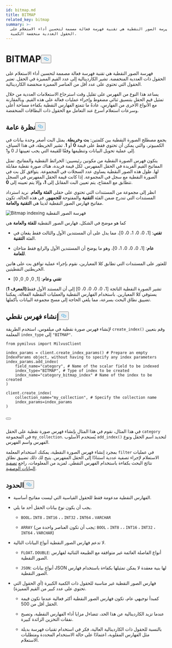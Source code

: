 ```yaml
---
id: bitmap.md
title: BITMAP
related_key: bitmap
summary: >-
  فهرسة الصور النقطية هي تقنية فهرسة فعالة مصممة لتحسين أداء الاستعلام على
  الحقول العددية منخفضة الكمية.
---
```

<h1 id="BITMAP​" class="common-anchor-header">BITMAP<button data-href="#BITMAP​" class="anchor-icon" translate="no">
      <svg translate="no"
        aria-hidden="true"
        focusable="false"
        height="20"
        version="1.1"
        viewBox="0 0 16 16"
        width="16"
      >
        <path
          fill="#0092E4"
          fill-rule="evenodd"
          d="M4 9h1v1H4c-1.5 0-3-1.69-3-3.5S2.55 3 4 3h4c1.45 0 3 1.69 3 3.5 0 1.41-.91 2.72-2 3.25V8.59c.58-.45 1-1.27 1-2.09C10 5.22 8.98 4 8 4H4c-.98 0-2 1.22-2 2.5S3 9 4 9zm9-3h-1v1h1c1 0 2 1.22 2 2.5S13.98 12 13 12H9c-.98 0-2-1.22-2-2.5 0-.83.42-1.64 1-2.09V6.25c-1.09.53-2 1.84-2 3.25C6 11.31 7.55 13 9 13h4c1.45 0 3-1.69 3-3.5S14.5 6 13 6z"
        ></path>
      </svg>
    </button></h1><p>فهرسة الصور النقطية هي تقنية فهرسة فعالة مصممة لتحسين أداء الاستعلام على الحقول ذات العددية المنخفضة. تشير الكاردينالية إلى عدد القيم المميزة في الحقل. تعتبر الحقول التي تحتوي على عدد أقل من العناصر المميزة منخفضة الكاردينالية.</p>
<p>يساعد هذا النوع من الفهرس على تقليل وقت استرجاع الاستعلامات العددية من خلال تمثيل قيم الحقل بتنسيق ثنائي مضغوط وإجراء عمليات فعالة على هذه القيم. وبالمقارنة مع الأنواع الأخرى من الفهارس، عادةً ما تتمتع الفهارس النقطية بكفاءة مساحة أعلى وسرعات استعلام أسرع عند التعامل مع الحقول ذات البطاقات المنخفضة.</p>
<h2 id="Overview" class="common-anchor-header">نظرة عامة<button data-href="#Overview" class="anchor-icon" translate="no">
      <svg translate="no"
        aria-hidden="true"
        focusable="false"
        height="20"
        version="1.1"
        viewBox="0 0 16 16"
        width="16"
      >
        <path
          fill="#0092E4"
          fill-rule="evenodd"
          d="M4 9h1v1H4c-1.5 0-3-1.69-3-3.5S2.55 3 4 3h4c1.45 0 3 1.69 3 3.5 0 1.41-.91 2.72-2 3.25V8.59c.58-.45 1-1.27 1-2.09C10 5.22 8.98 4 8 4H4c-.98 0-2 1.22-2 2.5S3 9 4 9zm9-3h-1v1h1c1 0 2 1.22 2 2.5S13.98 12 13 12H9c-.98 0-2-1.22-2-2.5 0-.83.42-1.64 1-2.09V6.25c-1.09.53-2 1.84-2 3.25C6 11.31 7.55 13 9 13h4c1.45 0 3-1.69 3-3.5S14.5 6 13 6z"
        ></path>
      </svg>
    </button></h2><p>يجمع مصطلح الصورة النقطية بين كلمتين: <strong>بت</strong> <strong>وخريطة</strong>. يمثل البت أصغر وحدة بيانات في الكمبيوتر، والتي يمكن أن تحتوي فقط على قيمة <strong>0</strong> أو <strong>1</strong>. تشير الخريطة، في هذا السياق، إلى عملية تحويل البيانات وتنظيمها وفقًا للقيمة التي يجب تعيينها لـ 0 و1.</p>
<p>يتكون فهرس الصورة النقطية من مكونين رئيسيين: الخرائط النقطية والمفاتيح. تمثل المفاتيح القيم الفريدة في الحقل المفهرس. لكل قيمة فريدة، هناك صورة نقطية مقابلة لها. طول هذه الصور النقطية يساوي عدد السجلات في المجموعة. يتوافق كل بت في الصورة النقطية مع سجل في المجموعة. إذا كانت قيمة الحقل المفهرس في السجل تتطابق مع المفتاح، يتم تعيين البت المقابل إلى <strong>1،</strong> وإلا يتم تعيينه إلى <strong>0</strong>.</p>
<p>انظر إلى مجموعة من المستندات التي تحتوي على حقلي <strong>الفئة</strong> <strong>والعام</strong>. نريد استرداد المستندات التي تندرج ضمن الفئة <strong>التقنية</strong> والمفتوحة <strong>للجمهور</strong>. في هذه الحالة، تكون مفاتيح فهارس الصور النقطية لدينا هي <strong>التقنية</strong> <strong>والعامة</strong>.</p>
<p>
  
   <span class="img-wrapper"> <img translate="no" src="/docs/v2.6.x/assets/bitmap.png" alt="Bitmap indexing" class="doc-image" id="bitmap-indexing" />
   </span> <span class="img-wrapper"> <span>فهرسة الصور النقطية</span> </span></p>
<p>كما هو موضح في الشكل، فهارس الصور النقطية <strong>للفئة</strong> <strong>والعامة</strong> هي</p>
<ul>
<li><p><strong>تقني</strong>: [1، 0، 0، 1، 0، 0]، مما يدل على أن المستندين الأول والثالث فقط يقعان في الفئة <strong>التقنية</strong>.</p></li>
<li><p><strong>عام</strong>: [1، 0، 0، 0، 1، 0]، وهو ما يوضح أن المستندين الأول والرابع فقط متاحان <strong>للعامة</strong>.</p></li>
</ul>
<p>للعثور على المستندات التي تطابق كلا المعيارين، نقوم بإجراء عملية توافق بت على هاتين الخريطتين النقطيتين.</p>
<ul>
<li><strong>تقني</strong> <strong>وعام</strong>: [1, 0, 0, 0, 0]</li>
</ul>
<p>تشير الصورة النقطية الناتجة [1، 0، 0، 0، 0، 0] إلى أن المستند الأول فقط<strong>(المعرف</strong> <strong>1</strong>) يستوفي كلا المعيارين. باستخدام الفهارس النقطية والعمليات النقطية الفعالة، يمكننا تضييق نطاق البحث بسرعة، مما يلغي الحاجة إلى مسح مجموعة البيانات بأكملها.</p>
<h2 id="Create-a-bitmap-index" class="common-anchor-header">إنشاء فهرس نقطي<button data-href="#Create-a-bitmap-index" class="anchor-icon" translate="no">
      <svg translate="no"
        aria-hidden="true"
        focusable="false"
        height="20"
        version="1.1"
        viewBox="0 0 16 16"
        width="16"
      >
        <path
          fill="#0092E4"
          fill-rule="evenodd"
          d="M4 9h1v1H4c-1.5 0-3-1.69-3-3.5S2.55 3 4 3h4c1.45 0 3 1.69 3 3.5 0 1.41-.91 2.72-2 3.25V8.59c.58-.45 1-1.27 1-2.09C10 5.22 8.98 4 8 4H4c-.98 0-2 1.22-2 2.5S3 9 4 9zm9-3h-1v1h1c1 0 2 1.22 2 2.5S13.98 12 13 12H9c-.98 0-2-1.22-2-2.5 0-.83.42-1.64 1-2.09V6.25c-1.09.53-2 1.84-2 3.25C6 11.31 7.55 13 9 13h4c1.45 0 3-1.69 3-3.5S14.5 6 13 6z"
        ></path>
      </svg>
    </button></h2><p>لإنشاء فهرس صورة نقطية في ميلفوس، استخدم الطريقة <code translate="no">create_index()</code> وقم بتعيين المعلمة <code translate="no">index_type</code> إلى <code translate="no">&quot;BITMAP&quot;</code>.</p>
<pre><code translate="no" class="language-python"><span class="hljs-keyword">from</span> pymilvus <span class="hljs-keyword">import</span> MilvusClient​
​
index_params = client.create_index_params() <span class="hljs-comment"># Prepare an empty IndexParams object, without having to specify any index parameters​</span>
index_params.add_index(​
    field_name=<span class="hljs-string">&quot;category&quot;</span>, <span class="hljs-comment"># Name of the scalar field to be indexed​</span>
    index_type=<span class="hljs-string">&quot;BITMAP&quot;</span>, <span class="hljs-comment"># Type of index to be created​</span>
    index_name=<span class="hljs-string">&quot;category_bitmap_index&quot;</span> <span class="hljs-comment"># Name of the index to be created​</span>
)​
​
client.create_index(​
    collection_name=<span class="hljs-string">&quot;my_collection&quot;</span>, <span class="hljs-comment"># Specify the collection name​</span>
    index_params=index_params​
)​

<button class="copy-code-btn"></button></code></pre>
<p>في هذا المثال، نقوم في هذا المثال بإنشاء فهرس صورة نقطية على الحقل <code translate="no">category</code> في المجموعة <code translate="no">my_collection</code>. يُستخدم الأسلوب <code translate="no">add_index()</code> لتحديد اسم الحقل ونوع الفهرس واسم الفهرس.</p>
<p>بمجرد إنشاء فهرس الصورة النقطية، يمكنك استخدام المعلمة <code translate="no">filter</code> في عمليات الاستعلام لإجراء تصفية عددية استنادًا إلى الحقل المفهرس. يتيح لك ذلك تضييق نطاق نتائج البحث بكفاءة باستخدام الفهرس النقطي. لمزيد من المعلومات، راجع <a href="/docs/ar/boolean.md">تصفية البيانات الوصفية</a>.</p>
<h2 id="Limits" class="common-anchor-header">الحدود<button data-href="#Limits" class="anchor-icon" translate="no">
      <svg translate="no"
        aria-hidden="true"
        focusable="false"
        height="20"
        version="1.1"
        viewBox="0 0 16 16"
        width="16"
      >
        <path
          fill="#0092E4"
          fill-rule="evenodd"
          d="M4 9h1v1H4c-1.5 0-3-1.69-3-3.5S2.55 3 4 3h4c1.45 0 3 1.69 3 3.5 0 1.41-.91 2.72-2 3.25V8.59c.58-.45 1-1.27 1-2.09C10 5.22 8.98 4 8 4H4c-.98 0-2 1.22-2 2.5S3 9 4 9zm9-3h-1v1h1c1 0 2 1.22 2 2.5S13.98 12 13 12H9c-.98 0-2-1.22-2-2.5 0-.83.42-1.64 1-2.09V6.25c-1.09.53-2 1.84-2 3.25C6 11.31 7.55 13 9 13h4c1.45 0 3-1.69 3-3.5S14.5 6 13 6z"
        ></path>
      </svg>
    </button></h2><ul>
<li><p>الفهارس النقطية مدعومة فقط للحقول القياسية التي ليست مفاتيح أساسية.</p></li>
<li><p>يجب أن يكون نوع بيانات الحقل أحد ما يلي.</p>
<ul>
<li><p><code translate="no">BOOL</code>، <code translate="no">INT8</code> ، <code translate="no">INT16</code> ، ، <code translate="no">INT32</code> ، <code translate="no">INT64</code> ، <code translate="no">VARCHAR</code></p></li>
<li><p><code translate="no">ARRAY</code> (يجب أن تكون العناصر واحدة من: <code translate="no">BOOL</code> ، <code translate="no">INT8</code> ، ، <code translate="no">INT16</code> ، <code translate="no">INT32</code> ، <code translate="no">INT64</code> ، <code translate="no">VARCHAR</code>)</p></li>
</ul></li>
<li><p>لا تدعم فهارس الصور النقطية أنواع البيانات التالية.</p>
<ul>
<li><p><code translate="no">FLOAT</code>، <code translate="no">DOUBLE</code>: أنواع الفاصلة العائمة غير متوافقة مع الطبيعة الثنائية لفهارس الصور النقطية.</p></li>
<li><p><code translate="no">JSON</code>: أنواع بيانات JSON لها بنية معقدة لا يمكن تمثيلها بكفاءة باستخدام فهارس الصور النقطية.</p></li>
</ul></li>
<li><p>فهارس الصور النقطية غير مناسبة للحقول ذات الكمية الكبيرة (أي الحقول التي تحتوي على عدد كبير من القيم المميزة).</p>
<ul>
<li><p>كمبدأ توجيهي عام، تكون فهارس الصور النقطية أكثر فعالية عندما تكون قيمة الحقل أقل من 500.</p></li>
<li><p>عندما تزيد الكاردينالية عن هذا الحد، تتضاءل مزايا أداء الفهارس النقطية، وتصبح نفقات التخزين الزائدة كبيرة.</p></li>
<li><p>بالنسبة للحقول ذات الكاردينالية العالية، فكر في استخدام تقنيات فهرسة بديلة مثل الفهارس المقلوبة، اعتمادًا على حالة الاستخدام المحددة ومتطلبات الاستعلام.</p></li>
</ul></li>
</ul>
